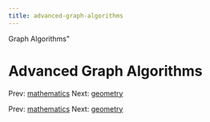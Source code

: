 ```yaml
---
title: advanced-graph-algorithms
---
```


Graph Algorithms"

# Advanced Graph Algorithms

Prev: [mathematics](mathematics.md) Next:
[geometry](geometry.md)

Prev: [mathematics](mathematics.md) Next:
[geometry](geometry.md)
